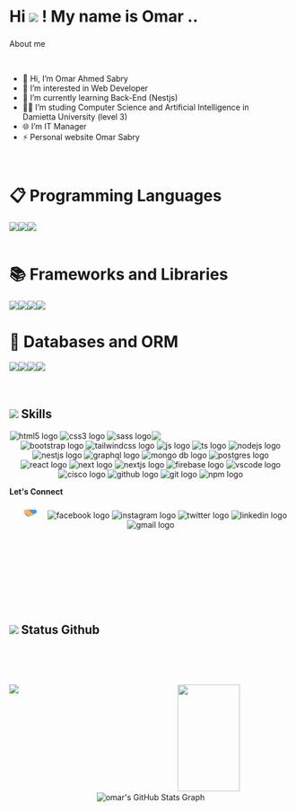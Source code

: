 <h1 align="top">Hi <img src="https://media.giphy.com/media/hvRJCLFzcasrR4ia7z/giphy.gif" width="25"> ! My name is Omar ..</h1>

###
About me

<br>


- 👋 Hi, I’m Omar Ahmed Sabry
- 👀 I’m interested in Web Developer
- 🌱 I’m currently learning Back-End (Nestjs)
-  🧑‍💻 I’m studing Computer Science and Artificial Intelligence in Damietta University (level 3)
-  🌐 I’m IT Manager
-  ⚡ Personal website   <a style="text-decoration: none;" href="https://omarsabry.netlify.app/">Omar Sabry </a>


<br>

# 📋 Programming Languages

<img align="left" src="https://img.shields.io/badge/javascript-%23323330.svg?style=for-the-badge&logo=javascript&logoColor=%23F7DF1E"/>
<img align="left" src="https://img.shields.io/badge/typescript-%23007ACC.svg?style=for-the-badge&logo=typescript&logoColor=white"/>
<img align="left" src="https://img.shields.io/badge/python%23-%23239120.svg?style=for-the-badge&logo=python&logoColor=white"/>

<br/>
<br/>

# 📚 Frameworks and Libraries

<img align="left" src="https://img.shields.io/badge/node.js-6DA55F?style=for-the-badge&logo=node.js&logoColor=white"/>
<img align="left" src="https://img.shields.io/badge/express.js-%23404d59.svg?style=for-the-badge&logo=express&logoColor=%2361DAFB"/>
<img align="left" src="https://img.shields.io/badge/nestjs-%23E0234E.svg?style=for-the-badge&logo=nestjs&logoColor=white"/>
<img align="left" src="https://img.shields.io/badge/react.js-6DA55F?style=for-the-badge&logo=reactjs&logoColor=white"/>


<br/>

# 💾 Databases and ORM
<img align="left" src="https://img.shields.io/badge/MongoDB-%234ea94b.svg?style=for-the-badge&logo=mongodb&logoColor=white"/>
<img align="left" src="https://img.shields.io/badge/postgres-%23316192.svg?style=for-the-badge&logo=mysql&logoColor=white"/>
<img align="left" src="https://img.shields.io/badge/sqlite-%23316192.svg?style=for-the-badge&logo=sqlite&logoColor=white"/>
<img align="left" src="https://img.shields.io/badge/sql-%23316192.svg?style=for-the-badge&logo=sql&logoColor=white"/>

<br/>
<br/>
<br/>


## <img src="https://media2.giphy.com/media/QssGEmpkyEOhBCb7e1/giphy.gif?cid=ecf05e47a0n3gi1bfqntqmob8g9aid1oyj2wr3ds3mg700bl&rid=giphy.gif" width ="25"><b> Skills</b>
<img align="right" src="https://user-images.githubusercontent.com/63050133/156676671-d5b2e362-97d4-4404-9447-dd71ddfea82f.gif" width = 250px/>

<p align="center">
         <img src="https://cdn.jsdelivr.net/gh/devicons/devicon/icons/html5/html5-original.svg" height="40" width="52" alt="html5 logo"  />
         <img src="https://cdn.jsdelivr.net/gh/devicons/devicon/icons/css3/css3-original.svg" height="40" width="52" alt="css3 logo"  />
         <img src="https://cdn.jsdelivr.net/gh/devicons/devicon/icons/sass/sass-original.svg" height="40" width="52" alt="sass logo"  />
         <img src="https://cdn.jsdelivr.net/gh/devicons/devicon/icons/bootstrap/bootstrap-original.svg" height="40" width="52" alt="bootstrap logo"  />
         <img src="https://codekitapp.com/images/help/free-tailwind-icon@2x.png" height="40" width="52" alt="tailwindcss logo"  />
         <img src="https://cdn.jsdelivr.net/gh/devicons/devicon/icons/javascript/javascript-original.svg" height="40" width="52" alt="js logo"  />
         <img src="https://cdn.jsdelivr.net/gh/devicons/devicon/icons/typescript/typescript-original.svg" height="40" width="52" alt="ts logo"  />
         <img src="https://cdn.jsdelivr.net/gh/devicons/devicon/icons/nodejs/nodejs-original.svg" height="40" width="52" alt="nodejs logo"  />
         <img src="https://cdn.jsdelivr.net/gh/devicons/devicon/icons/nestjs/nestjs-original.svg" height="40" width="52" alt="nestjs logo"  />
         <img src="https://img.icons8.com/?size=100&id=KRA1PoZgRrca&format=png&color=000000" height="40" width="52" alt="graphql logo"  />
         <img src="https://cdn.jsdelivr.net/gh/devicons/devicon/icons/mongodb/mongodb-original.svg" height="40" width="52" alt="mongo db logo"  />
         <img src="https://cdn.jsdelivr.net/gh/devicons/devicon/icons/postgresql/postgresql-original.svg" height="40" width="52" alt="postgres logo"  />
         <img src="https://cdn.jsdelivr.net/gh/devicons/devicon/icons/react/react-original.svg" height="40" width="52" alt="react logo"  />
         <img src="https://cdn.jsdelivr.net/gh/devicons/devicon/icons/redux/redux-original.svg" height="40" width="52" alt="next logo"  />
         <img src="https://cdn.jsdelivr.net/gh/devicons/devicon/icons/nextjs/nextjs-original.svg" height="40" width="52" alt="nextjs logo"  />
         <img src="https://cdn.jsdelivr.net/gh/devicons/devicon/icons/firebase/firebase-plain.svg" height="40" width="52" alt="firebase logo"  />
         <img src="https://cdn.jsdelivr.net/gh/devicons/devicon/icons/vscode/vscode-original.svg" height="40" width="52" alt="vscode logo"  />
         <img src="https://img.icons8.com/?size=100&id=XEnbmdky0kzu&format=png&color=000000" height="40" width="52" alt="cisco logo"  />
         <img src="https://cdn.jsdelivr.net/gh/devicons/devicon/icons/github/github-original.svg" height="40" width="52" alt="github logo"  />
         <img src="https://cdn.jsdelivr.net/gh/devicons/devicon/icons/git/git-original.svg" height="40" width="52" alt="git logo"  />
         <img src="https://cdn.jsdelivr.net/gh/devicons/devicon/icons/npm/npm-original-wordmark.svg" height="40" width="52" alt="npm logo"  />
    </div>

 
<b> Let's Connect</b>
<div align="center">
     <img src="https://github.com/0xAbdulKhalid/0xAbdulKhalid/raw/main/assets/mdImages/handshake.gif" width ="55">
  <a style="text-decoration: none;" href="https://www.facebook.com/omarahmed.sabry.73?mibextid=ZbWKwL">
    <img src="https://raw.githubusercontent.com/maurodesouza/profile-readme-generator/master/src/assets/icons/social/facebook/default.svg" width="48" height="36" alt="facebook logo"  />
  </a>
  
 <a style="text-decoration: none;" href="https://www.instagram.com/omar_sabry__/"> 
   <img src="https://raw.githubusercontent.com/maurodesouza/profile-readme-generator/master/src/assets/icons/social/instagram/default.svg" width="48" height="36" alt="instagram logo"  />
 </a>  

   <a style="text-decoration: none;" href="https://x.com/OmarSa6ry?t=lW6_-fDsFxxNVtS2P7RU-Q&s=09"> 
   <img src="https://raw.githubusercontent.com/maurodesouza/profile-readme-generator/master/src/assets/icons/social/twitter/default.svg" width="48" height="36" alt="twitter logo"  />
 </a>  
 
 <a style="text-decoration: none;" href="https://www.linkedin.com/in/omar-sabry-754835279?utm_source=share&utm_campaign=share_via&utm_content=profile&utm_medium=android_app/">
        <img src="https://raw.githubusercontent.com/maurodesouza/profile-readme-generator/master/src/assets/icons/social/linkedin/default.svg" width="48" height="36" alt="linkedin logo"  />
  </a> 
   
  <a style="text-decoration: none;" href="mailto:omarahmedsabry05@gmail.com">
  <img src="https://raw.githubusercontent.com/maurodesouza/profile-readme-generator/master/src/assets/icons/social/gmail/default.svg" width="48" height="36" alt="gmail logo"  />
  </a>
</div>

<br>
<br/>
<br/>
<br/>
<br>
<br/>
<br/>
<br/>


## <img src="https://media.giphy.com/media/iY8CRBdQXODJSCERIr/giphy.gif" width="25"><b> Status Github</b>

<div align="center">
<br>
<br/>
<br/>
<br/>
     
<img align="left" width="47%" src="https://github-readme-stats.vercel.app/api?username=omar-sa6ry&show_icons=true&theme=gruvbox"/>
<img align="left" width="47%" height="190" src="https://github-readme-stats.vercel.app/api/top-langs/?username=omar-sa6ry&layout=compact"/>
<br>

<br/>
<br/>
<br/>
<img align="center" src="https://github-profile-summary-cards.vercel.app/api/cards/profile-details?username=Omar-Sa6ry&theme=gruvbox&hide_border=true)](https://github.com/Omar-Sa6ry" alt="omar's GitHub Stats Graph"/>
</div>
